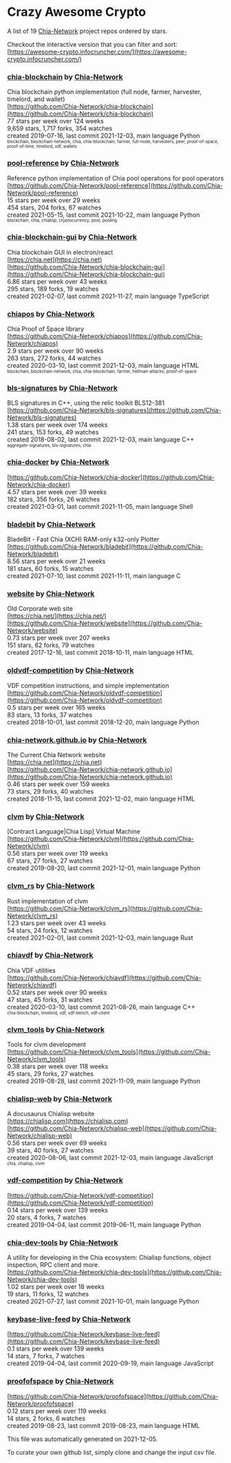 # Crazy Awesome Crypto
A list of 19 [Chia-Network](https://github.com/Chia-Network) project repos ordered by stars.  

Checkout the interactive version that you can filter and sort: 
[https://awesome-crypto.infocruncher.com/](https://awesome-crypto.infocruncher.com/)  


### [chia-blockchain](https://github.com/Chia-Network/chia-blockchain) by [Chia-Network](https://github.com/Chia-Network)  
Chia blockchain python implementation (full node, farmer, harvester, timelord, and wallet)  
[https://github.com/Chia-Network/chia-blockchain](https://github.com/Chia-Network/chia-blockchain)  
77 stars per week over 124 weeks  
9,659 stars, 1,717 forks, 354 watches  
created 2019-07-16, last commit 2021-12-03, main language Python  
<sub><sup>blockchain, blockchain-network, chia, chia-blockchain, farmer, full-node, harvesters, peer, proof-of-space, proof-of-time, timelord, vdf, wallets</sup></sub>


### [pool-reference](https://github.com/Chia-Network/pool-reference) by [Chia-Network](https://github.com/Chia-Network)  
Reference python implementation of Chia pool operations for pool operators  
[https://github.com/Chia-Network/pool-reference](https://github.com/Chia-Network/pool-reference)  
15 stars per week over 29 weeks  
454 stars, 204 forks, 67 watches  
created 2021-05-15, last commit 2021-10-22, main language Python  
<sub><sup>blockchain, chia, chialisp, cryptocurrency, pool, pooling</sup></sub>


### [chia-blockchain-gui](https://github.com/Chia-Network/chia-blockchain-gui) by [Chia-Network](https://github.com/Chia-Network)  
Chia blockchain GUI in electron/react  
[https://chia.net](https://chia.net)  
[https://github.com/Chia-Network/chia-blockchain-gui](https://github.com/Chia-Network/chia-blockchain-gui)  
6.86 stars per week over 43 weeks  
295 stars, 189 forks, 19 watches  
created 2021-02-07, last commit 2021-11-27, main language TypeScript  


### [chiapos](https://github.com/Chia-Network/chiapos) by [Chia-Network](https://github.com/Chia-Network)  
Chia Proof of Space library  
[https://github.com/Chia-Network/chiapos](https://github.com/Chia-Network/chiapos)  
2.9 stars per week over 90 weeks  
263 stars, 272 forks, 44 watches  
created 2020-03-10, last commit 2021-12-03, main language HTML  
<sub><sup>blockchain, blockchain-network, chia, chia-blockchain, farmer, hellman-attacks, proof-of-space</sup></sub>


### [bls-signatures](https://github.com/Chia-Network/bls-signatures) by [Chia-Network](https://github.com/Chia-Network)  
BLS signatures in C++, using the relic toolkit BLS12-381  
[https://github.com/Chia-Network/bls-signatures](https://github.com/Chia-Network/bls-signatures)  
1.38 stars per week over 174 weeks  
241 stars, 153 forks, 49 watches  
created 2018-08-02, last commit 2021-12-03, main language C++  
<sub><sup>aggregate-signatures, bls-signatures, chia</sup></sub>


### [chia-docker](https://github.com/Chia-Network/chia-docker) by [Chia-Network](https://github.com/Chia-Network)  
  
[https://github.com/Chia-Network/chia-docker](https://github.com/Chia-Network/chia-docker)  
4.57 stars per week over 39 weeks  
182 stars, 356 forks, 26 watches  
created 2021-03-01, last commit 2021-11-05, main language Shell  


### [bladebit](https://github.com/Chia-Network/bladebit) by [Chia-Network](https://github.com/Chia-Network)  
BladeBit - Fast Chia (XCH) RAM-only k32-only Plotter  
[https://github.com/Chia-Network/bladebit](https://github.com/Chia-Network/bladebit)  
8.56 stars per week over 21 weeks  
181 stars, 60 forks, 15 watches  
created 2021-07-10, last commit 2021-11-11, main language C  


### [website](https://github.com/Chia-Network/website) by [Chia-Network](https://github.com/Chia-Network)  
Old Corporate web site  
[https://chia.net/](https://chia.net/)  
[https://github.com/Chia-Network/website](https://github.com/Chia-Network/website)  
0.73 stars per week over 207 weeks  
151 stars, 62 forks, 79 watches  
created 2017-12-16, last commit 2018-10-11, main language HTML  


### [oldvdf-competition](https://github.com/Chia-Network/oldvdf-competition) by [Chia-Network](https://github.com/Chia-Network)  
VDF competition instructions, and simple implementation  
[https://github.com/Chia-Network/oldvdf-competition](https://github.com/Chia-Network/oldvdf-competition)  
0.5 stars per week over 165 weeks  
83 stars, 13 forks, 37 watches  
created 2018-10-01, last commit 2018-12-20, main language Python  


### [chia-network.github.io](https://github.com/Chia-Network/chia-network.github.io) by [Chia-Network](https://github.com/Chia-Network)  
The Current Chia Network website  
[https://chia.net](https://chia.net)  
[https://github.com/Chia-Network/chia-network.github.io](https://github.com/Chia-Network/chia-network.github.io)  
0.46 stars per week over 159 weeks  
73 stars, 29 forks, 40 watches  
created 2018-11-15, last commit 2021-12-02, main language HTML  


### [clvm](https://github.com/Chia-Network/clvm) by [Chia-Network](https://github.com/Chia-Network)  
[Contract Language|Chia Lisp] Virtual Machine  
[https://github.com/Chia-Network/clvm](https://github.com/Chia-Network/clvm)  
0.56 stars per week over 119 weeks  
67 stars, 27 forks, 27 watches  
created 2019-08-20, last commit 2021-12-01, main language Python  


### [clvm_rs](https://github.com/Chia-Network/clvm_rs) by [Chia-Network](https://github.com/Chia-Network)  
Rust implementation of clvm  
[https://github.com/Chia-Network/clvm_rs](https://github.com/Chia-Network/clvm_rs)  
1.23 stars per week over 43 weeks  
54 stars, 24 forks, 12 watches  
created 2021-02-01, last commit 2021-12-03, main language Rust  


### [chiavdf](https://github.com/Chia-Network/chiavdf) by [Chia-Network](https://github.com/Chia-Network)  
Chia VDF utilities  
[https://github.com/Chia-Network/chiavdf](https://github.com/Chia-Network/chiavdf)  
0.52 stars per week over 90 weeks  
47 stars, 45 forks, 31 watches  
created 2020-03-10, last commit 2021-08-26, main language C++  
<sub><sup>chia-blockchain, timelord, vdf, vdf-bench, vdf-client</sup></sub>


### [clvm_tools](https://github.com/Chia-Network/clvm_tools) by [Chia-Network](https://github.com/Chia-Network)  
Tools for clvm development  
[https://github.com/Chia-Network/clvm_tools](https://github.com/Chia-Network/clvm_tools)  
0.38 stars per week over 118 weeks  
45 stars, 29 forks, 27 watches  
created 2019-08-28, last commit 2021-11-09, main language Python  


### [chialisp-web](https://github.com/Chia-Network/chialisp-web) by [Chia-Network](https://github.com/Chia-Network)  
A docusaurus Chialisp website  
[https://chialisp.com](https://chialisp.com)  
[https://github.com/Chia-Network/chialisp-web](https://github.com/Chia-Network/chialisp-web)  
0.56 stars per week over 69 weeks  
39 stars, 40 forks, 27 watches  
created 2020-08-06, last commit 2021-12-03, main language JavaScript  
<sub><sup>chia, chialisp, clvm</sup></sub>


### [vdf-competition](https://github.com/Chia-Network/vdf-competition) by [Chia-Network](https://github.com/Chia-Network)  
  
[https://github.com/Chia-Network/vdf-competition](https://github.com/Chia-Network/vdf-competition)  
0.14 stars per week over 139 weeks  
20 stars, 4 forks, 7 watches  
created 2019-04-04, last commit 2019-06-11, main language Python  


### [chia-dev-tools](https://github.com/Chia-Network/chia-dev-tools) by [Chia-Network](https://github.com/Chia-Network)  
A utility for developing in the Chia ecosystem: Chialisp functions, object inspection, RPC client and more.  
[https://github.com/Chia-Network/chia-dev-tools](https://github.com/Chia-Network/chia-dev-tools)  
1.02 stars per week over 18 weeks  
19 stars, 11 forks, 12 watches  
created 2021-07-27, last commit 2021-10-01, main language Python  


### [keybase-live-feed](https://github.com/Chia-Network/keybase-live-feed) by [Chia-Network](https://github.com/Chia-Network)  
  
[https://github.com/Chia-Network/keybase-live-feed](https://github.com/Chia-Network/keybase-live-feed)  
0.1 stars per week over 139 weeks  
14 stars, 7 forks, 7 watches  
created 2019-04-04, last commit 2020-09-19, main language JavaScript  


### [proofofspace](https://github.com/Chia-Network/proofofspace) by [Chia-Network](https://github.com/Chia-Network)  
  
[https://github.com/Chia-Network/proofofspace](https://github.com/Chia-Network/proofofspace)  
0.12 stars per week over 119 weeks  
14 stars, 2 forks, 6 watches  
created 2019-08-23, last commit 2019-08-23, main language HTML  


This file was automatically generated on 2021-12-05.  

To curate your own github list, simply clone and change the input csv file.  